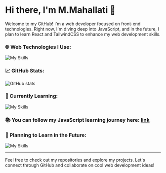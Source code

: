 # Hi there, I'm M.Mahallati 👋

Welcome to my GitHub! I'm a web developer focused on front-end technologies. Right now, I'm diving deep into JavaScript, and in the future, I plan to learn React and TailwindCSS to enhance my web development skills.

### 🌐 Web Technologies I Use:

![My Skills](https://skillicons.dev/icons?i=js,html,css)

### 📈 GitHub Stats:

![GitHub stats](https://github-readme-stats.vercel.app/api?username=MrMM7&show_icons=true&count_private=true&hide=prs&theme=radical)

### 🌱 Currently Learning:

![My Skills](https://skillicons.dev/icons?i=js)

### 📚 You can follow my JavaScript learning journey here: [link](https://github.com/MrMM7/Javascript-Playground)
### 🚀 Planning to Learn in the Future:

![My Skills](https://skillicons.dev/icons?i=react,tailwindcss)

---

Feel free to check out my repositories and explore my projects. Let's connect through GitHub and collaborate on cool web development ideas!

